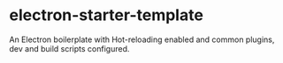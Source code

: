 # electron-starter-template
An Electron boilerplate with Hot-reloading enabled and common plugins, dev and build scripts configured.
